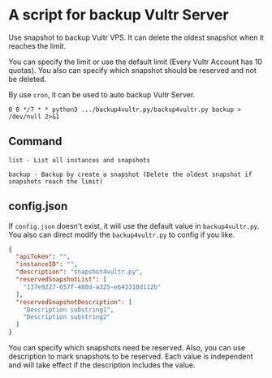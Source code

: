 # A script for backup Vultr Server

Use snapshot to backup Vultr VPS. It can delete the oldest snapshot when it reaches the limit.

You can specify the limit or use the default limit (Every Vultr Account has 10 quotas). You also can specify which snapshot should be reserved and not be deleted.

By use `cron`, it can be used to auto backup Vultr Server.

```
0 0 */7 * * python3 .../backup4vultr.py/backup4vultr.py backup > /dev/null 2>&1
```

## Command

```
list - List all instances and snapshots

backup - Backup by create a snapshot (Delete the oldest snapshot if snapshots reach the limit)
```

## config.json

If `config.json` doesn't exist, it will use the default value in `backup4vultr.py`. You also can direct modify the `backup4vultr.py` to config if you like.

```json
{
  "apiToken": "",
  "instanceID": "",
  "description": "snapshot4vultr.py",
  "reservedSnapshotList": [
    "137e9227-657f-480d-a325-e643310d112b"
  ],
  "reservedSnapshotDescription": [
    "Description substring1",
    "Description substring2"
  ]
}
```

You can specify which snapshots need be reserved. Also, you can use description to mark snapshots to be reserved. Each value is independent and will take effect if the description includes the value.
